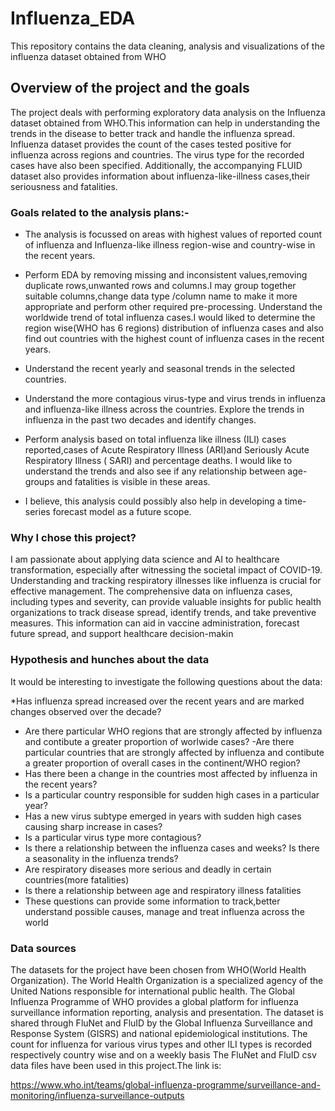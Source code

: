 # Influenza_EDA
This repository contains the data cleaning, analysis and visualizations of the influenza dataset obtained from WHO
## Overview of the project and the goals
The project deals with performing exploratory data analysis on the Influenza dataset obtained from WHO.This information can help in understanding the trends in the disease to better track and handle the influenza spread. Influenza dataset provides the count of the cases tested positive for influenza across regions and countries. The virus type for the recorded cases have also been specified. Additionally, the accompanying FLUID dataset also provides information about influenza-like-illness cases,their seriousness and fatalities.

### Goals related to the analysis plans:-
* The analysis is focussed on areas with highest values of reported count of influenza and Influenza-like illness region-wise and country-wise in the recent years.

* Perform EDA by removing missing and inconsistent values,removing duplicate rows,unwanted rows and columns.I may group together suitable columns,change data type /column name to make it more appropriate and perform other required pre-processing.
Understand the worldwide trend of total influenza cases.I would liked to determine the region wise(WHO has 6 regions) distribution of influenza cases and also find out countries with the highest count of influenza cases in the recent years.

* Understand the recent yearly and seasonal trends in the selected countries.

* Understand the more contagious virus-type and virus trends in influenza and influenza-like illness across the countries.
Explore the trends in influenza in the past two decades and identify changes.

* Perform analysis based on total influenza like illness (ILI) cases reported,cases of Acute Respiratory Illness (ARI)and Seriously Acute Respiratory Illness ( SARI) and percentage deaths. I would like to understand the trends and also see if any relationship between age-groups and fatalities is visible in these areas.
* I believe, this analysis could possibly also help in developing a time-series forecast model as a future scope.
  
### Why I chose this project?
I am passionate about applying data science and AI to healthcare transformation, especially after witnessing the societal impact of COVID-19. Understanding and tracking respiratory illnesses like influenza is crucial for effective management. The comprehensive data on influenza cases, including types and severity, can provide valuable insights for public health organizations to track disease spread, identify trends, and take preventive measures. This information can aid in vaccine administration, forecast future spread, and support healthcare decision-makin
### Hypothesis and hunches about the data
It would be interesting to investigate the following questions about the data:

*Has influenza spread increased over the recent years and are marked changes observed over the decade?
* Are there particular WHO regions that are strongly affected by influenza and contibute a greater proportion of worlwide cases? -Are there particular countries that are strongly affected by influenza and
contibute a greater proportion of overall cases in the continent/WHO region?
* Has there been a change in the countries most affected by influenza in the recent years?
* Is a particular country responsible for sudden high cases in a particular year?
* Has a new virus subtype emerged in years with sudden high cases causing sharp increase in cases?
* Is a particular virus type more contagious?
* Is there a relationship between the influenza cases and weeks? Is there a seasonality in the influenza trends?
* Are respiratory diseases more serious and deadly in certain countries(more fatalities)
* Is there a relationship between age and respiratory illness fatalities
* These questions can provide some information to track,better understand possible causes, manage and treat influenza across the world

### Data sources
The datasets for the project have been chosen 
from WHO(World Health Organization). The World Health Organization is a specialized agency of the United Nations responsible for international public health. The Global Influenza Programme of WHO provides a global platform for influenza surveillance information reporting, analysis and presentation. The dataset is shared through FluNet and FluID by the Global Influenza Surveillance and Response System (GISRS) and national epidemiological institutions. The count for influenza for various virus types and other ILI types is recorded respectively country wise and on a weekly basis The FluNet and FluID csv data files have been used in this project.The link is:

https://www.who.int/teams/global-influenza-programme/surveillance-and-monitoring/influenza-surveillance-outputs
